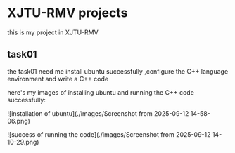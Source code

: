 # XJTU-RMV projects
this is my project in XJTU-RMV

## task01
the task01 need me install ubuntu successfully ,configure the C++ language environment and write a C++ code

here's my images of installing ubuntu and running the C++ code successfully:

![installation of ubuntu](./images/Screenshot from 2025-09-12 14-58-06.png)

![success of running the code](./images/Screenshot from 2025-09-12 14-10-29.png)
